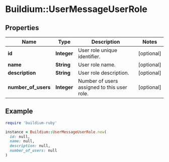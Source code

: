 # Buildium::UserMessageUserRole

## Properties

| Name | Type | Description | Notes |
| ---- | ---- | ----------- | ----- |
| **id** | **Integer** | User role unique identifier. | [optional] |
| **name** | **String** | User role name. | [optional] |
| **description** | **String** | User role description. | [optional] |
| **number_of_users** | **Integer** | Number of users assigned to this user role. | [optional] |

## Example

```ruby
require 'buildium-ruby'

instance = Buildium::UserMessageUserRole.new(
  id: null,
  name: null,
  description: null,
  number_of_users: null
)
```


